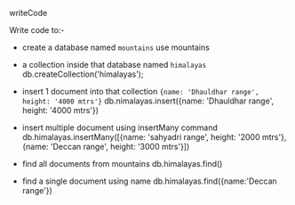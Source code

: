 writeCode

Write code to:-

- create a database named `mountains`
use mountains
- a collection inside that database named `himalayas`
db.createCollection('himalayas');
- insert 1 document into that collection `{name: 'Dhauldhar range', height: '4000 mtrs'}`
db.nimalayas.insert({name: 'Dhauldhar range', height: '4000 mtrs'})

- insert multiple document using insertMany command
db.himalayas.insertMany([{name: 'sahyadri range', height: '2000 mtrs'},{name: 'Deccan range', height: '3000 mtrs'}])
- find all documents from mountains
db.himalayas.find()
- find a single document using name
db.himalayas.find({name:'Deccan range'})
